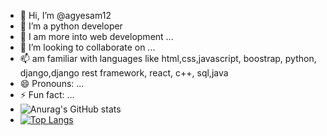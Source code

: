 - 👋 Hi, I’m @agyesam12
- 👀 I’m a python developer
- 🌱 I am more into web development ...
- 💞️ I’m looking to collaborate on ...
- 📫 am familiar with languages like html,css,javascript, boostrap, python, django,django rest framework, react, c++, sql,java
- 😄 Pronouns: ...
- ⚡ Fun fact: ...
- ![Anurag's GitHub stats](https://github-readme-stats.vercel.app/api?username=agyesam12&show_icons=true&theme=radical)
- [![Top Langs](https://github-readme-stats.vercel.app/api/top-langs/?username=agyesam12)](https://github.com/agyesam12/github-readme-stats)

<!---
agyesam12/agyesam12 is a ✨ special ✨ repository because its `README.md` (this file) appears on your GitHub profile.
You can click the Preview link to take a look at your changes.
--->
